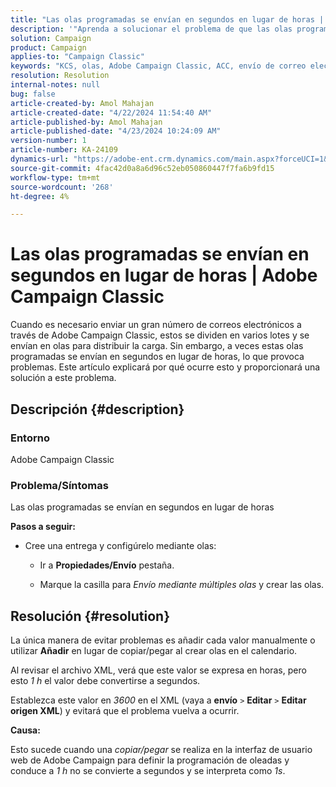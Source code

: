 ```yaml
---
title: "Las olas programadas se envían en segundos en lugar de horas | Adobe Campaign Classic"
description: '"Aprenda a solucionar el problema de que las olas programadas se envían en segundos en lugar de horas en Adobe Campaign Classic".'
solution: Campaign
product: Campaign
applies-to: "Campaign Classic"
keywords: "KCS, olas, Adobe Campaign Classic, ACC, envío de correo electrónico, programación, horas, segundos"
resolution: Resolution
internal-notes: null
bug: false
article-created-by: Amol Mahajan
article-created-date: "4/22/2024 11:54:40 AM"
article-published-by: Amol Mahajan
article-published-date: "4/23/2024 10:24:09 AM"
version-number: 1
article-number: KA-24109
dynamics-url: "https://adobe-ent.crm.dynamics.com/main.aspx?forceUCI=1&pagetype=entityrecord&etn=knowledgearticle&id=e9d08613-9f00-ef11-a1fe-6045bd006704"
source-git-commit: 4fac42d0a8a6d96c52eb050860447f7fa6b9fd15
workflow-type: tm+mt
source-wordcount: '268'
ht-degree: 4%

---
```


# Las olas programadas se envían en segundos en lugar de horas | Adobe Campaign Classic


Cuando es necesario enviar un gran número de correos electrónicos a través de Adobe Campaign Classic, estos se dividen en varios lotes y se envían en olas para distribuir la carga. Sin embargo, a veces estas olas programadas se envían en segundos en lugar de horas, lo que provoca problemas. Este artículo explicará por qué ocurre esto y proporcionará una solución a este problema.

## Descripción {#description}


### <b>Entorno</b>

Adobe Campaign Classic



### <b>Problema/Síntomas</b>

Las olas programadas se envían en segundos en lugar de horas

<b>Pasos a seguir:</b>

- Cree una entrega y configúrelo mediante olas:



   - Ir a <b>Propiedades/Envío</b> pestaña.


   - Marque la casilla para *Envío mediante múltiples olas* y crear las olas.






## Resolución {#resolution}


La única manera de evitar problemas es añadir cada valor manualmente o utilizar <b>Añadir</b> en lugar de copiar/pegar al crear olas en el calendario.

Al revisar el archivo XML, verá que este valor se expresa en horas, pero esto *1 h* el valor debe convertirse a segundos.

Establezca este valor en *3600* en el XML (vaya a <b>envío</b> `>`  <b>Editar</b> `>`  <b>Editar origen XML</b>) y evitará que el problema vuelva a ocurrir.

<b>Causa:</b>

Esto sucede cuando una *copiar/pegar* se realiza en la interfaz de usuario web de Adobe Campaign para definir la programación de oleadas y conduce a *1 h* no se convierte a segundos y se interpreta como *1s*.
